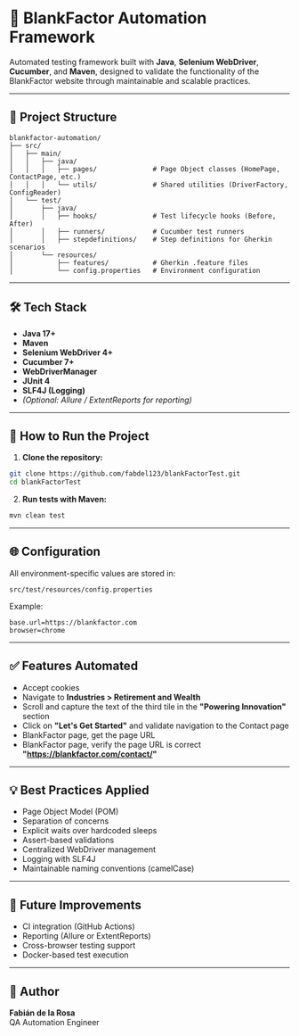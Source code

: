 # 🚀 BlankFactor Automation Framework

Automated testing framework built with **Java**, **Selenium WebDriver**, **Cucumber**, and **Maven**, designed to validate the functionality of the BlankFactor website through maintainable and scalable practices.

---

## 📁 Project Structure

```
blankfactor-automation/
├── src/
│   ├── main/
│   │   ├── java/
│   │   │   ├── pages/              # Page Object classes (HomePage, ContactPage, etc.)
│   │   │   └── utils/              # Shared utilities (DriverFactory, ConfigReader)
│   └── test/
│       ├── java/
│       │   ├── hooks/              # Test lifecycle hooks (Before, After)
│       │   ├── runners/            # Cucumber test runners
│       │   ├── stepdefinitions/    # Step definitions for Gherkin scenarios
│       └── resources/
│           ├── features/           # Gherkin .feature files
│           └── config.properties   # Environment configuration
```

---

## 🛠 Tech Stack

- **Java 17+**
- **Maven**
- **Selenium WebDriver 4+**
- **Cucumber 7+**
- **WebDriverManager**
- **JUnit 4**
- **SLF4J (Logging)**
- *(Optional: Allure / ExtentReports for reporting)*

---

## 🚦 How to Run the Project

1. **Clone the repository:**
```bash
git clone https://github.com/fabdel123/blankFactorTest.git
cd blankFactorTest
```

2. **Run tests with Maven:**
```bash
mvn clean test
```

---

## 🌐 Configuration

All environment-specific values are stored in:

```
src/test/resources/config.properties
```

Example:
```
base.url=https://blankfactor.com
browser=chrome
```

---

## ✅ Features Automated

- Accept cookies
- Navigate to **Industries > Retirement and Wealth**
- Scroll and capture the text of the third tile in the **"Powering Innovation"** section
- Click on **"Let's Get Started"** and validate navigation to the Contact page
- BlankFactor page, get the page URL
- BlankFactor page, verify the page URL is correct **"https://blankfactor.com/contact/"**

---

## 💡 Best Practices Applied

- Page Object Model (POM)
- Separation of concerns
- Explicit waits over hardcoded sleeps
- Assert-based validations
- Centralized WebDriver management
- Logging with SLF4J
- Maintainable naming conventions (camelCase)

---

## 🔧 Future Improvements

- CI integration (GitHub Actions)
- Reporting (Allure or ExtentReports)
- Cross-browser testing support
- Docker-based test execution

---

## 👤 Author

**Fabián de la Rosa**  
QA Automation Engineer
